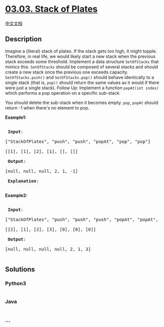 # [03.03. Stack of Plates](https://leetcode-cn.com/problems/stack-of-plates-lcci)

[中文文档](/lcci/03.03.Stack%20of%20Plates/README.md)

## Description

<p>Imagine a (literal) stack of plates. If the stack gets too high, it might topple. Therefore, in real life, we would likely start a new stack when the previous stack exceeds some threshold. Implement a data structure <code>SetOfStacks</code> that mimics this.&nbsp;<code>SetOfStacks</code> should be composed of several stacks and should create a new stack once the previous one exceeds capacity. <code>SetOfStacks.push()</code> and <code>SetOfStacks.pop()</code> should behave identically to a single stack (that is, <code>pop()</code> should return the same values as it would if there were just a single stack). Follow Up: Implement a function <code>popAt(int index)</code> which performs a pop operation on a specific sub-stack.</p>

<p>You should delete the sub-stack when it becomes empty. <code>pop</code>, <code>popAt</code> should return -1 when there&#39;s no element to pop.</p>

<p><strong>Example1:</strong></p>

<pre>

<strong> Input</strong>: 

[&quot;StackOfPlates&quot;, &quot;push&quot;, &quot;push&quot;, &quot;popAt&quot;, &quot;pop&quot;, &quot;pop&quot;]

[[1], [1], [2], [1], [], []]

<strong> Output</strong>: 

[null, null, null, 2, 1, -1]

<strong> Explanation</strong>: 

</pre>

<p><strong>Example2:</strong></p>

<pre>

<strong> Input</strong>: 

[&quot;StackOfPlates&quot;, &quot;push&quot;, &quot;push&quot;, &quot;push&quot;, &quot;popAt&quot;, &quot;popAt&quot;, &quot;popAt&quot;]

[[2], [1], [2], [3], [0], [0], [0]]

<strong> Output</strong>: 

[null, null, null, null, 2, 1, 3]

</pre>

## Solutions

<!-- tabs:start -->

### **Python3**

```python

```

### **Java**

```java

```

### **...**

```

```

<!-- tabs:end -->
